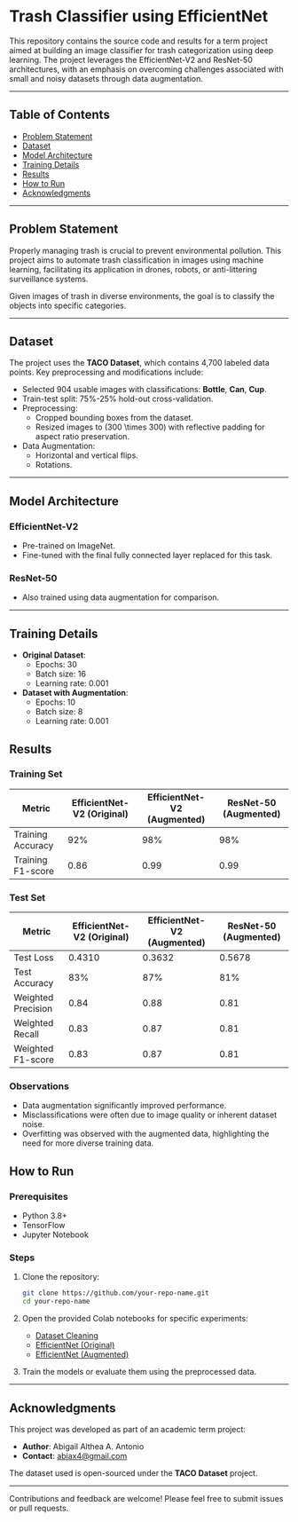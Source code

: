 # Trash Classifier using EfficientNet

This repository contains the source code and results for a term project aimed at building an image classifier for trash categorization using deep learning. The project leverages the EfficientNet-V2 and ResNet-50 architectures, with an emphasis on overcoming challenges associated with small and noisy datasets through data augmentation.

---

## Table of Contents
- [Problem Statement](#problem-statement)
- [Dataset](#dataset)
- [Model Architecture](#model-architecture)
- [Training Details](#training-details)
- [Results](#results)
- [How to Run](#how-to-run)
- [Acknowledgments](#acknowledgments)

---

## Problem Statement
Properly managing trash is crucial to prevent environmental pollution. This project aims to automate trash classification in images using machine learning, facilitating its application in drones, robots, or anti-littering surveillance systems. 

Given images of trash in diverse environments, the goal is to classify the objects into specific categories.

---

## Dataset
The project uses the **TACO Dataset**, which contains 4,700 labeled data points. Key preprocessing and modifications include:
- Selected 904 usable images with classifications: **Bottle**, **Can**, **Cup**.
- Train-test split: 75%-25% hold-out cross-validation.
- Preprocessing: 
  - Cropped bounding boxes from the dataset.
  - Resized images to \(300 \times 300\) with reflective padding for aspect ratio preservation.
- Data Augmentation:
  - Horizontal and vertical flips.
  - Rotations.

---

## Model Architecture
### EfficientNet-V2
- Pre-trained on ImageNet.
- Fine-tuned with the final fully connected layer replaced for this task.

### ResNet-50
- Also trained using data augmentation for comparison.

---

## Training Details
- **Original Dataset**:
  - Epochs: 30
  - Batch size: 16
  - Learning rate: 0.001
- **Dataset with Augmentation**:
  - Epochs: 10
  - Batch size: 8
  - Learning rate: 0.001

## Results
### Training Set
| Metric                  | EfficientNet-V2 (Original) | EfficientNet-V2 (Augmented) | ResNet-50 (Augmented) |
|-------------------------|----------------------------|-----------------------------|------------------------|
| Training Accuracy       | 92%                       | 98%                         | 98%                    |
| Training F1-score       | 0.86                      | 0.99                        | 0.99                   |

### Test Set
| Metric                  | EfficientNet-V2 (Original) | EfficientNet-V2 (Augmented) | ResNet-50 (Augmented) |
|-------------------------|----------------------------|-----------------------------|------------------------|
| Test Loss               | 0.4310                    | 0.3632                      | 0.5678                 |
| Test Accuracy           | 83%                       | 87%                         | 81%                    |
| Weighted Precision      | 0.84                      | 0.88                        | 0.81                   |
| Weighted Recall         | 0.83                      | 0.87                        | 0.81                   |
| Weighted F1-score       | 0.83                      | 0.87                        | 0.81                   |



### Observations
- Data augmentation significantly improved performance.
- Misclassifications were often due to image quality or inherent dataset noise.
- Overfitting was observed with the augmented data, highlighting the need for more diverse training data.

## How to Run
### Prerequisites
- Python 3.8+
- TensorFlow
- Jupyter Notebook

### Steps
1. Clone the repository:
   ```bash
   git clone https://github.com/your-repo-name.git
   cd your-repo-name
   ```
2. Open the provided Colab notebooks for specific experiments:
   - [Dataset Cleaning](https://colab.research.google.com/drive/1-Bca_r6tP4vibWfilvTo-aJmnjfxxd-I?usp=sharing)
   - [EfficientNet (Original)](https://colab.research.google.com/drive/1QUoxtqN3vGHkvhBjggo6wQcHcoz_xI-_?usp=sharing)
   - [EfficientNet (Augmented)](https://colab.research.google.com/drive/1WK5mRxyZhJyIqsgntFURGalFvNMzVqZQ?usp=sharing)

3. Train the models or evaluate them using the preprocessed data.

---

## Acknowledgments
This project was developed as part of an academic term project:
- **Author**: Abigail Althea A. Antonio  
- **Contact**: [abiax4@gmail.com](mailto:abiax4@gmail.com)

The dataset used is open-sourced under the **TACO Dataset** project. 

---

Contributions and feedback are welcome! Please feel free to submit issues or pull requests.